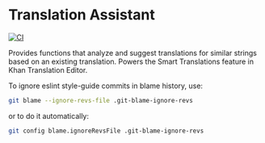 # Translation Assistant

[![CI](https://github.com/Khan/translation-assistant/workflows/Node.js%20CI/badge.svg?branch=master&event=push)](https://github.com/Khan/translation-assistant/actions?query=workflow%3A%22Node.js+CI%22)

Provides functions that analyze and suggest translations for similar strings
based on an existing translation. Powers the Smart Translations feature in Khan
Translation Editor.

To ignore eslint style-guide commits in blame history, use:
```sh
git blame --ignore-revs-file .git-blame-ignore-revs
```

or to do it automatically:
```sh
git config blame.ignoreRevsFile .git-blame-ignore-revs
```
